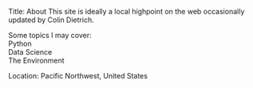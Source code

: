 Title: About
This site is ideally a local highpoint on the web occasionally updated by Colin Dietrich.

Some topics I may cover:  
Python  
Data Science  
The Environment  

Location:  Pacific Northwest, United States  
